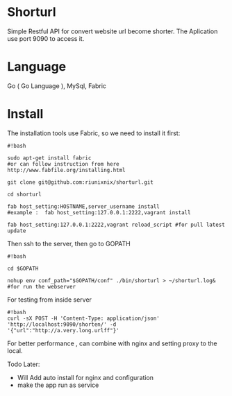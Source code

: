# Shorturl
Simple Restful API for convert website url become shorter.
The Aplication use port 9090 to access it.

# Language 
Go ( Go Language ), MySql, Fabric

# Install
The installation tools use Fabric, so we need to install it first:

```
#!bash

sudo apt-get install fabric
#or can follow instruction from here http://www.fabfile.org/installing.html

git clone git@github.com:riunixnix/shorturl.git

cd shorturl

fab host_setting:HOSTNAME,server_username install
#example :  fab host_setting:127.0.0.1:2222,vagrant install

fab host_setting:127.0.0.1:2222,vagrant reload_script #for pull latest update
```

Then ssh to the server, then go to GOPATH
```
#!bash

cd $GOPATH

nohup env conf_path="$GOPATH/conf" ./bin/shorturl > ~/shorturl.log& #for run the webserver

```

For testing from inside server 
```
#!bash
curl -sX POST -H 'Content-Type: application/json' 'http://localhost:9090/shorten/' -d '{"url":"http://a.very.long.urlff"}'

```

For better performance , can combine with nginx and setting proxy to the local.

Todo Later:
- Will Add auto install for nginx and configuration
- make the app run as service
